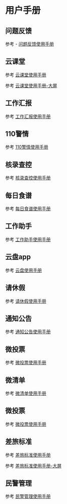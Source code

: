 
# 用户手册 


## 问题反馈 <Badge text="beta" type="warning"/>

参考 - [问题反馈使用手册](./feedBackHelpDocs.md)


## 云课堂

参考 [云课堂使用手册](./cloudClassHelpDocs.md)

参考 [云课堂使用手册-大屏](./cloudClassIpadHelpDocs.md)


## 工作汇报

参考 [工作汇报使用手册](./workReportHelpDocs.md)


## 110警情

参考 [110警情使用手册](policeSentimentHelpDocs.md)


## 核录查控

参考 [核录查控使用手册](personCheckHelpDocs.md)


## 每日食谱

参考 [每日食谱使用手册](dailyRecipesHelpDocs.md)


## 工作助手

参考 [工作助手使用手册](./workAssistantHelpDocs)


## 云盘app

参考 [云盘使用手册](./cloudDiskHelpDocs)


##  请休假

参考 [请休假使用手册](./takeVacationHelpDocs.md)


## 通知公告

参考 [通知公告使用手册](./noticeHelpDocs.md)


## 微投票

参考 [微投票使用手册](./microvotingHelpDocs.md)


## 微清单

参考 [微清单使用手册](./microvotingHelpDocs.md)


## 微投票

参考 [微投票使用手册](./microvotingHelpDocs.md)


## 差旅标准

参考 [差旅标准使用手册](./travelStandardsHelpDocs.md)

参考 [差旅标准使用手册-大屏](./travelStandardsIpadHelpDocs.md)

## 民警管理

参考 [民警管理使用手册](./policeManageHeloDocs.md)
